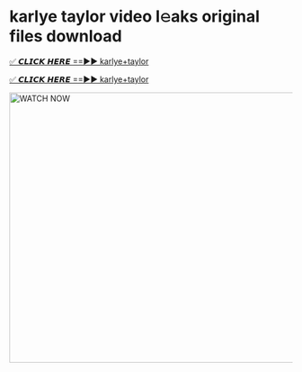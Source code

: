 # karlye taylor video l𝚎aks original files download

<p><a href="https://mediafirer.com/karlye+taylor&ref=titik" rel="nofollow">✅ 𝘾𝙇𝙄𝘾𝙆 𝙃𝙀𝙍𝙀 ==►► karlye+taylor</a></p>

<p><a href="https://mediafirer.com/karlye+taylor&ref=titik" rel="nofollow">✅ 𝘾𝙇𝙄𝘾𝙆 𝙃𝙀𝙍𝙀 ==►► karlye+taylor</a></p>

<p><a rel="nofollow" title="WATCH NOW" href="https://mediafirer.com/karlye+taylor&ref=titik"><img border="karlye+taylor" height="480" width="854" title="WATCH NOW" alt="WATCH NOW" src="https://i.imgur.com/WiGg2rx.gif"></a></p>